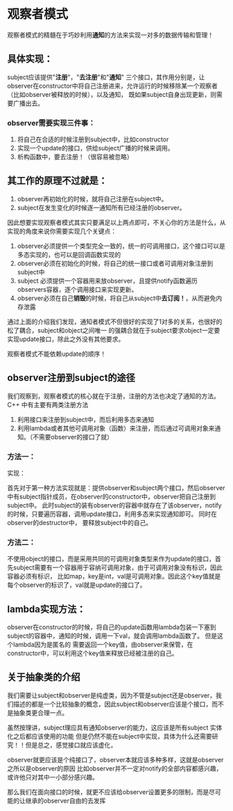 # 观察者模式 


观察者模式的精髓在于巧妙利用**通知**的方法来实现一对多的数据传输和管理！
 
 
## 具体实现：
subject应该提供"**注册**"，"**去注册**"和"**通知**" 三个接口，其作用分别是，让observer在constructor中将自己注册进来，允许运行的时候移除某一个观察者（比如observer被释放的时候），以及通知，
既如果subject自身出现更新，则需要广播出去。

### observer需要实现三件事：
1. 将自己在合适的时候注册到subject中，比如constructor
2. 实现一个update的接口，供给subject广播的时候来调用。
3. 析构函数中，要去注册！（很容易被忽略）
 
## 其工作的原理不过就是：
 1. observer再初始化的时候，就将自己注册在subject中。
 2. subject在发生变化的时候逐一通知所有已经注册的observer。

因此想要实现观察者模式其实只要满足以上两点即可，不关心你的方法是什么，从实现的角度来说你需要实现几个关键点：
  1. observer必须提供一个类型完全一致的，统一的可调用接口，这个接口可以是多态实现的，也可以是回调函数实现的
  2. observer必须在初始化的时候，将自己的统一接口或者可调用对象注册到subject中
  3. subject 必须提供一个容器用来放observer，且提供notify函数遍历observers容器，逐个调用接口来实现更新。
  4. observer必须在自己**销毁**的时候，将自己从subject中**去订阅！**，从而避免内存泄露
 
 
 通过上面的介绍我们发现，通知者模式不但很好的实现了1对多的关系，也很好的松了耦合，subject和object之间唯一
 的强耦合就在于subject要求object一定要实现update接口，除此之外没有其他要求。
 
 观察者模式不能依赖update的顺序！
 
 
## observer注册到subject的途径
 我们观察到，观察者模式的核心就在于注册，注册的方法也决定了通知的方法。
 C++ 中有主要有两类注册方法
 1. 利用接口来注册到subject中，而后利用多态来通知
 2. 利用lambda或者其他可调用对象（函数）来注册，而后通过可调用对象来通知。（不需要observer的接口了就）
 
 ### 方法一：
 
 实现：
 
 首先对于第一种方法实现就是：提供observer和subject两个接口，然后observer中有subject指针成员，在observer的constructor中，observer把自己注册到subject中。
 此时subject的装有observer的容器中就存在了该observer，notify的时候，只要遍历容器，调用update接口，利用多态来实现通知即可。 同时在observer的destructor中，
 要释放subject中的自己。
 
 
 ### 方法二：
 
 不使用object的接口，而是采用共同的可调用对象类型来作为update的接口，首先subject需要有一个容器用于容纳可调用对象，由于可调用对象没有标识，因此容器必须有标识，
 比如map，key是int，val是可调用对象。因此这个key值就是每个observer的标识了，val就是update的接口了。
 
 ## lambda实现方法：
 
 observer在constructor的时候，将自己的update函数用lambda包装一下塞到subject的容器中，通知的时候，调用一下val，就会调用lambda函数了。 但是这个lambda因为是匿名的
 需要返回一个key值，由observer来保管，在constructor中，可以利用这个key值来释放已经被注册的自己。
 
 
 ## 关于抽象类的介绍 
 
 我们需要让subject和observer是纯虚类，因为不管是subject还是observer，我们描述的都是一个比较抽象的概念，因此subject和observer应该是个接口，而不是抽象类更合理一点。
 
 虽然按理讲，subject理应具有通知observer的能力，这应该是所有subject 实体化之后都应该使用的功能 但是仍然不能在subject中实现，具体为什么还需要研究！！但是总之，感觉接口就应该虚化，
 
 observer就更应该是个纯接口了，observer本就应该多种多样，这就是observer之所以是observer的原因 比如observer并不一定对notify的全部内容都感兴趣，或许他只对其中一小部分感兴趣。
 
 那么我们在面向接口的时候，就更不应该给observer设置更多的限制，而是尽可能的让继承的observer自由的去发挥
 
